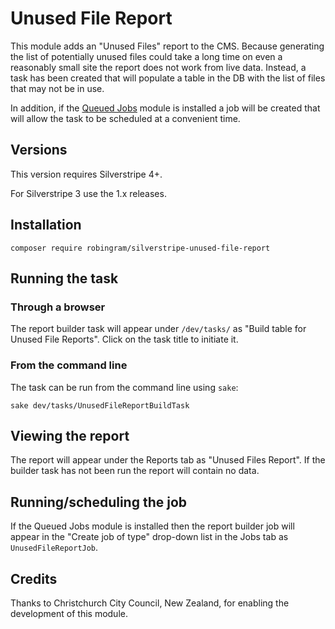 # Unused File Report

This module adds an "Unused Files" report to the CMS. Because generating the list
of potentially unused files could take a long time on even a reasonably small site
the report does not work from live data. Instead, a task has been created that will
populate a table in the DB with the list of files that may not be in use.

In addition, if the [Queued Jobs](https://github.com/symbiote/silverstripe-queuedjobs)
module is installed a job will be created that will allow the task to be scheduled
at a convenient time.

## Versions

This version requires Silverstripe 4+.

For Silverstripe 3 use the 1.x releases.

## Installation

```
composer require robingram/silverstripe-unused-file-report
```

## Running the task

### Through a browser

The report builder task will appear under `/dev/tasks/` as "Build table for
Unused File Reports". Click on the task title to initiate it.

### From the command line

The task can be run from the command line using `sake`:

```sake dev/tasks/UnusedFileReportBuildTask```

## Viewing the report

The report will appear under the Reports tab as "Unused Files Report". If the
builder task has not been run the report will contain no data.

## Running/scheduling the job

If the Queued Jobs module is installed then the report builder job will appear
in the "Create job of type" drop-down list in the Jobs tab as `UnusedFileReportJob`.

## Credits

Thanks to Christchurch City Council, New Zealand, for enabling the development
of this module.
